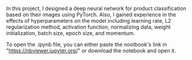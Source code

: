 In this project, I designed a deep neural network for product classification based on their images using PyTorch. Also, I gained experience in the effects of hyperparameters on the model including learning rate, L2 regularization method, activation function, normalizing data, weight initialization, batch size, epoch size, and momentum. 

To open the .ipynb file, you can either paste the nootbook's link in "https://nbviewer.jupyter.org/" or download the notebook and open it. 

